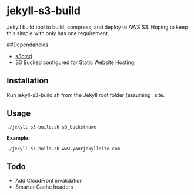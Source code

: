 # jekyll-s3-build

Jekyll build tool to build, compress, and deploy to AWS S3. Hoping to keep this simple with only has one requirement.

##Dependancies

* [s3cmd](https://github.com/s3tools/s3cmd)
* S3 Bucked configured for Static Website Hosting

## Installation

Run jekyll-s3-build.sh from the Jekyll root folder (assuming _site.

## Usage

	./jekyll-s3-build.sh s3_bucketname

**Example:**

	./jekyll-s3-build.sh www.yourjekyllsite.com


## Todo

* Add CloudFront invalidation
* Smarter Cache headers